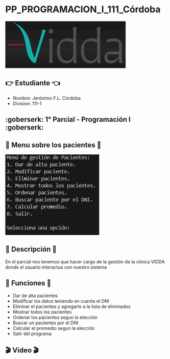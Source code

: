 # PP_PROGRAMACION_I_111_Córdoba
![](Vidda.png)

## :point_right: Estudiante :point_left:
- Nombre: Jerónimo F.L. Córdoba
- Division: 111-1

## :goberserk: 1° Parcial - Programación I :goberserk:
## :memo: Menu sobre los pacientes :memo:
![](Menu.png)

## :book: Descripción :book: ##
En el parcial nos tenemos que hacer cargo de la gestión de la clinica VIDDA
donde el usuario interactua con nuestro sistema

## :notebook: Funciones :notebook: ##
 - Dar de alta pacientes
 - Modificar los datos teniendo en cuenta el DNI
 - Eliminar el pacientes y agregarlo a la lista de eliminados 
 - Mostrar todos los pacientes
 - Ordenar los pacientes segun la elección 
 - Buscar un pacientes por el DNI
 - Calcular el promedio segun la elección
 - Salir del programa

 ## :clapper: Video :clapper: